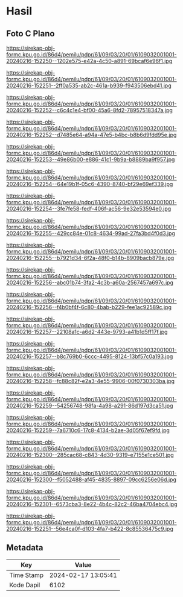 # Hasil

## Foto C Plano

https://sirekap-obj-formc.kpu.go.id/86d4/pemilu/pdpr/61/09/03/20/01/6109032001001-20240216-152250--1202e575-e42a-4c50-a891-69bcaf6e96f1.jpg

https://sirekap-obj-formc.kpu.go.id/86d4/pemilu/pdpr/61/09/03/20/01/6109032001001-20240216-152251--2ff0a535-ab2c-461a-b939-f943506ebd41.jpg

https://sirekap-obj-formc.kpu.go.id/86d4/pemilu/pdpr/61/09/03/20/01/6109032001001-20240216-152252--c6c4c1e4-bf00-45a6-8fd2-78957518347a.jpg

https://sirekap-obj-formc.kpu.go.id/86d4/pemilu/pdpr/61/09/03/20/01/6109032001001-20240216-152252--d7485e64-a94a-47e5-b4bc-b8b6d9fdd95e.jpg

https://sirekap-obj-formc.kpu.go.id/86d4/pemilu/pdpr/61/09/03/20/01/6109032001001-20240216-152253--49e86b00-e886-41c1-9b9a-b8889ba9f957.jpg

https://sirekap-obj-formc.kpu.go.id/86d4/pemilu/pdpr/61/09/03/20/01/6109032001001-20240216-152254--64e19b1f-05c6-4390-8740-bf29e69ef339.jpg

https://sirekap-obj-formc.kpu.go.id/86d4/pemilu/pdpr/61/09/03/20/01/6109032001001-20240216-152254--3fe7fe58-fedf-406f-ac56-9e32e53594e0.jpg

https://sirekap-obj-formc.kpu.go.id/86d4/pemilu/pdpr/61/09/03/20/01/6109032001001-20240216-152255--429cc84e-01c8-4634-99ad-27fa3bd4f0d3.jpg

https://sirekap-obj-formc.kpu.go.id/86d4/pemilu/pdpr/61/09/03/20/01/6109032001001-20240216-152255--b7921d34-6f2a-48f0-b14b-8909bacb879e.jpg

https://sirekap-obj-formc.kpu.go.id/86d4/pemilu/pdpr/61/09/03/20/01/6109032001001-20240216-152256--abc01b74-3fa2-4c3b-a60a-2567457a697c.jpg

https://sirekap-obj-formc.kpu.go.id/86d4/pemilu/pdpr/61/09/03/20/01/6109032001001-20240216-152256--f4b0bf4f-6c80-4bab-b229-fee1ac92589c.jpg

https://sirekap-obj-formc.kpu.go.id/86d4/pemilu/pdpr/61/09/03/20/01/6109032001001-20240216-152257--22108a1c-a6d2-443e-9793-a41b1d5ff17f.jpg

https://sirekap-obj-formc.kpu.go.id/86d4/pemilu/pdpr/61/09/03/20/01/6109032001001-20240216-152257--b8c769b0-6ccc-4495-8124-13bf57c0a193.jpg

https://sirekap-obj-formc.kpu.go.id/86d4/pemilu/pdpr/61/09/03/20/01/6109032001001-20240216-152258--fc88c82f-e2a3-4e55-9906-00f0730303ba.jpg

https://sirekap-obj-formc.kpu.go.id/86d4/pemilu/pdpr/61/09/03/20/01/6109032001001-20240216-152259--54256748-98fa-4a98-a291-86d197d3ca51.jpg

https://sirekap-obj-formc.kpu.go.id/86d4/pemilu/pdpr/61/09/03/20/01/6109032001001-20240216-152259--7a6710c6-17c8-4134-b2ae-3d05f67ef9fd.jpg

https://sirekap-obj-formc.kpu.go.id/86d4/pemilu/pdpr/61/09/03/20/01/6109032001001-20240216-152300--285cac68-c843-4d30-9319-e7155e1ce501.jpg

https://sirekap-obj-formc.kpu.go.id/86d4/pemilu/pdpr/61/09/03/20/01/6109032001001-20240216-152300--f5052488-af45-4835-8897-09cc6256e06d.jpg

https://sirekap-obj-formc.kpu.go.id/86d4/pemilu/pdpr/61/09/03/20/01/6109032001001-20240216-152301--6573cba3-8e22-4b4c-82c2-46ba4704ebc4.jpg

https://sirekap-obj-formc.kpu.go.id/86d4/pemilu/pdpr/61/09/03/20/01/6109032001001-20240216-152251--56e4ca0f-d103-4fa7-b422-8c85536475c9.jpg


## Metadata

| Key        | Value               |
| ---------- | ------------------- |
| Time Stamp | 2024-02-17 13:05:41 |
| Kode Dapil | 6102                |



